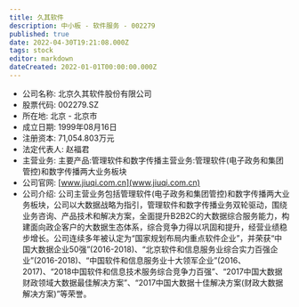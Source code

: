 ```yaml
---
title: 久其软件
description: 中小板 - 软件服务 - 002279
published: true
date: 2022-04-30T19:21:08.000Z
tags: stock
editor: markdown
dateCreated: 2022-01-01T00:00:00.000Z
---
```


- 公司名称: 北京久其软件股份有限公司
- 股票代码: 002279.SZ
- 所在地: 北京 - 北京市
- 成立日期: 1999年08月16日
- 注册资本: 71,054.803万元
- 法定代表人: 赵福君
- 主营业务: 主要产品:管理软件和数字传播主营业务:管理软件(电子政务和集团管控)和数字传播两大业务板块
- 公司官网: [www.jiuqi.com.cn](www.jiuqi.com.cn)
- 公司介绍: 公司主营业务包括管理软件(电子政务和集团管控)和数字传播两大业务板块，公司以大数据战略为指引，管理软件和数字传播业务双轮驱动，围绕业务咨询、产品技术和解决方案，全面提升B2B2C的大数据综合服务能力，构建面向政企客户的大数据生态体系，综合竞争力得以巩固和提升，经营业绩稳步增长。公司连续多年被认定为“国家规划布局内重点软件企业”，并荣获“中国大数据企业50强”(2016-2018)、“北京软件和信息服务业综合实力百强企业”(2016-2018)、“中国软件和信息服务业十大领军企业”(2016、2017)、“2018中国软件和信息技术服务综合竞争力百强”、“2017中国大数据财政领域大数据最佳解决方案”、“2017中国大数据十佳解决方案(财政大数据解决方案)”等荣誉。


